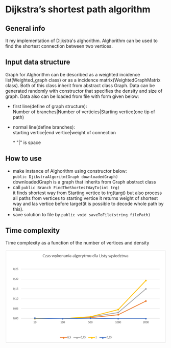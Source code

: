 ﻿# Dijkstra’s shortest path algorithm
## General info
It my implementation of Dijkstra's alghorithm. Alghorithm can be used to find the shortest connection between two vertices.  
## Input data structure
Graph for Alghorithm can be described as a weighted incidence list(Weighted_graph class) or as a incidence matrix(WeightedGraphMatrix class). Both of this class inherit from abstract class Graph.
Data can be generated randomly with constructor that specifies the density and size of graph. Data also can be loaded from file with 
form given below:  
- first line(define of graph structure):  
Number of branches|Number of verticies|Starting vertice(one tip of path)
- normal line(define branches):  
starting vertice|end vertice|weight of connection  
  
  \* "|" is space
## How to use
- make instance of Alghorithm using constructor below:  
`public DjikstraAlgoritm(Graph downloadedGraph)`  
downloadedGraph is a graph that inherits from Graph abstract class
- call  `public Branch FindTheShortestWayTo(int trg)`  
it finds shortest way from Starting vertice to trg(targt) but also process all paths from vertices to starting vertice
it returns weight of shortest way and las vertice before target(it is possible to decode whole path by this).
- save solution to file by `public void saveToFile(string filePath)`

 
## Time complexity
Time complexity as a function of the number of vertices and density
<p align="center">
  <img src="ListTimeComplexity.png">  
  </p>